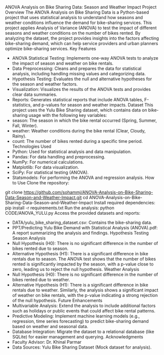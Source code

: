 ANOVA Analysis on Bike Sharing Data: Season and Weather Impact
Project Overview
The ANOVA Analysis on Bike Sharing Data is a Python-based project that uses statistical analysis to understand how seasons and weather conditions influence the demand for bike-sharing services. This project applies Analysis of Variance (ANOVA) to test the impact of different seasons and weather conditions on the number of bikes rented. By analyzing the dataset, the project provides insights into the factors affecting bike-sharing demand, which can help service providers and urban planners optimize bike-sharing services.
Key Features
* ANOVA Statistical Testing: Implements one-way ANOVA tests to analyze the impact of season and weather on bike rentals.
* Data Preprocessing: Cleans and prepares the data for statistical analysis, including handling missing values and categorizing data.
* Hypothesis Testing: Evaluates the null and alternative hypotheses for the season and weather factors.
* Visualization: Visualizes the results of the ANOVA tests and provides clear data summaries.
* Reports: Generates statistical reports that include ANOVA tables, F-statistics, and p-values for season and weather impacts.
Dataset
This project uses the Yulu Bike Sharing dataset, which contains data on bike-sharing usage with the following key variables:
* season: The season in which the bike rental occurred (Spring, Summer, Fall, Winter).
* weather: Weather conditions during the bike rental (Clear, Cloudy, Rainy).
* count: The number of bikes rented during a specific time period.
Technologies Used
* Python: Used for statistical analysis and data manipulation.
* Pandas: For data handling and preprocessing.
* NumPy: For numerical calculations.
* Matplotlib: For data visualization.
* SciPy: For statistical testing (ANOVA).
* Statsmodels: For performing the ANOVA and regression analysis.
How to Use
Clone the repository:

git clone https://github.com/sohammj/ANOVA-Analysis-on-Bike-Sharing-Data-Season-and-Weather-Impact.git
cd ANOVA-Analysis-on-Bike-Sharing-Data-Season-and-Weather-Impact
Install required dependencies:
pip install -r requirements.txt
Run the analysis:
python CODE/ANOVA_YULU.py
Access the provided datasets and reports:
* DATA/yulu_bike_sharing_dataset.csv: Contains the bike-sharing data.
* PPT/Predicting Yulu Bike Demand with Statistical Analysis (ANOVA).pdf: A report summarizing the analysis and findings.
Hypothesis Testing
Season Analysis
* Null Hypothesis (H0): There is no significant difference in the number of bikes rented due to season.
* Alternative Hypothesis (H1): There is a significant difference in bike rentals due to season.
The ANOVA test shows that the number of bikes rented is significantly impacted by the season, with a p-value close to zero, leading us to reject the null hypothesis.
Weather Analysis
* Null Hypothesis (H0): There is no significant difference in the number of bikes rented due to weather.
* Alternative Hypothesis (H1): There is a significant difference in bike rentals due to weather.
Similarly, the analysis shows a significant impact of weather on bike rentals, with the p-value indicating a strong rejection of the null hypothesis.
Future Enhancements
* Multivariable Analysis: Extend the analysis to include additional factors such as holidays or public events that could affect bike rental patterns.
* Predictive Modeling: Implement machine learning models (e.g., regression, time series forecasting) to predict bike-sharing demand based on weather and seasonal data.
* Database Integration: Migrate the dataset to a relational database (like SQLite) for easier management and querying.
Acknowledgments
* Faculty Advisor: Dr. Khinal Parmar
* Data Sources: Yulu Bike Sharing Dataset (Mock dataset for analysis).
